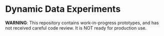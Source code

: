 Dynamic Data Experiments
================================

**WARNING**: This repository contains work-in-progress prototypes, and has not received careful code review. It is NOT ready for production use.

